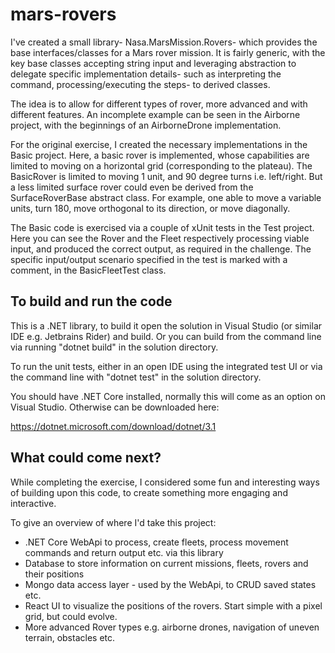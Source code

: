 # mars-rovers

I've created a small library- Nasa.MarsMission.Rovers- which
provides the base interfaces/classes for a Mars
rover mission. It is fairly generic, with the key base classes
accepting string input and leveraging
abstraction to delegate specific implementation
details- such as interpreting the command, processing/executing the
steps- to derived classes.

The idea is to allow for different types of rover, 
more advanced and with different features. An
incomplete example can be seen in the Airborne project,
with the beginnings of an AirborneDrone implementation.

For the original exercise, I created the necessary implementations
in the Basic project. Here, a basic rover is implemented, whose
capabilities are limited to moving on a horizontal grid (corresponding
to the plateau). The BasicRover is limited to moving 1 unit, and 90 degree
turns i.e. left/right. But a less limited surface rover could even be derived 
from the SurfaceRoverBase abstract class. For example, one able to move a 
variable units, turn 180, move orthogonal to its direction, or move diagonally.

The Basic code is exercised via a couple of xUnit tests in the Test project.
Here you can see the Rover and the Fleet respectively processing viable input, and
produced the correct output, as required in the challenge. The specific input/output
scenario specified in the test is marked with a comment, in the BasicFleetTest class.

## To build and run the code

This is a .NET library, to build it open the solution in Visual Studio
(or similar IDE e.g. Jetbrains Rider) and build. Or you can build from the 
command line via running "dotnet build" in the solution directory.

To run the unit tests, either in an open IDE using the integrated test
UI or via the command line with "dotnet test" in the solution directory.

You should have .NET Core installed, normally this will come as an option
on Visual Studio. Otherwise can be downloaded here:

https://dotnet.microsoft.com/download/dotnet/3.1

## What could come next?

While completing the exercise, I considered some 
fun and interesting ways of building upon this code, to 
create something more engaging and interactive.

To give an overview of where I'd take this project:
- .NET Core WebApi to process, create fleets, process
  movement commands and return output etc. via this library
- Database to store information on current missions, 
  fleets, rovers and their positions
- Mongo data access layer - used by the WebApi,
  to CRUD saved states etc.
- React UI to visualize the positions of the rovers. Start
  simple with a pixel grid, but could evolve.
- More advanced Rover types e.g. airborne drones, 
navigation of uneven terrain, obstacles etc.